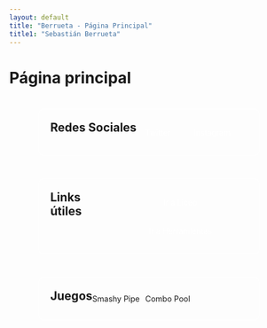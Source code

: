 ```yaml
---
layout: default
title: "Berrueta - Página Principal"
title1: "Sebastián Berrueta"
---
```


<style>
  .container-wrapper {
    display: flex;
    justify-content: center; /* Centra los recuadros horizontalmente */
    gap: 20px; /* Espacio entre los recuadros */
    flex-wrap: wrap; /* Permite que los recuadros se envuelvan si no caben en una fila */
  }

  .custom-container {
    display: inline-flex;
    margin-top: 20px;
    background-color: transparent; /* Fondo transparente */
    border: 2px solid rgba(255, 255, 255, 0.5); /* Borde blanco con 50% de opacidad */
    border-radius: 10px;
    padding: 20px;
    max-width: 400px; /* Ancho máximo del recuadro */
    width: 100%; /* Ancho completo dentro del contenedor */
    box-sizing: border-box; /* Incluye padding y border en el ancho total */
  }

  .custom-container h2 {
    margin-top: 0; /* Elimina el margen superior de los títulos */
    margin-bottom: 10px; /* Espacio debajo del título */
  }

  .social-links, .useful-links {
    display: flex;
    flex-wrap: wrap; /* Permite que los botones se envuelvan si no caben en una fila */
    gap: 10px; /* Espacio entre los botones */
    justify-content: center; /* Centra los botones horizontalmente */
    align-items: center; /* Centra los botones verticalmente en el contenedor si hay más alto */
    margin: 0; /* Elimina el margen por defecto */
    padding: 0; /* Elimina el padding por defecto */
  }

  .social-btn, .useful-btn {
    display: flex;
    align-items: center; /* Centra el texto verticalmente */
    justify-content: center; /* Centra el texto horizontalmente */
    height: 40px; /* Altura fija para todos los botones */
    padding: 0 15px; /* Ajusta el padding horizontal */
    border: 1px solid transparent; /* Asegura que el botón tenga borde pero no sea visible */
    border-radius: 5px; /* Bordes redondeados para los botones */
    text-decoration: none; /* Elimina el subrayado del enlace */
    color: #fff; /* Color del texto del botón */
    font-size: 14px; /* Tamaño del texto */
    overflow: hidden; /* Evita el desbordamiento del texto */
    white-space: nowrap; /* Evita el salto de línea en el texto */
    position: relative; /* Posición relativa para los elementos internos */
    transition: all 0.3s ease; /* Transición suave para la expansión */
  }

  .game-btn {
    position: relative;
    overflow: hidden;
  }

  .game-btn span {
    position: relative; /* Posición relativa para el texto */
    z-index: 2; /* Asegura que el texto esté por encima del overlay */
  }

  .game-btn.flappy {
    background: url('/assets/images/ELReoK.png') no-repeat center center; /* Ruta a la imagen de fondo */
    background-size: cover; /* Asegura que la imagen cubra todo el botón */
  }

  .game-btn.cpool {
    background: url('/assets/images/combopool.png') no-repeat center center;
    background-size: contain; /* Ajusta la imagen para que se ajuste dentro del botón */
    image-rendering: pixelated; /* Mantiene el aspecto pixelado de la imagen */
  }

  .game-btn .game-description {
    display: block;
    position: absolute;
    bottom: 0;
    left: 50%;
    transform: translateX(-50%);
    background-color: rgba(255, 255, 255, 0.9);
    color: #000;
    padding: 10px;
    width: 100%;
    box-sizing: border-box;
    transition: transform 0.3s ease, opacity 0.3s ease;
    opacity: 0;
    visibility: hidden;
  }

  .game-btn:hover .game-description {
    opacity: 1;
    visibility: visible;
    transform: translateX(-50%) translateY(0);
  }

  .game-btn:hover {
    height: 80px; /* Altura del botón cuando está expandido */
  }

  .overlay {
    display: none; /* Hidden by default */
    position: fixed;
    z-index: 9; /* Sit on top */
    left: 0;
    top: 0;
    width: 100%; /* Full width */
    height: 100%; /* Full height */
    background-color: rgba(0, 0, 0, 0.6); /* Black background with opacity */
  }

  .show-overlay .overlay {
    display: block; /* Show overlay */
  }

  body.no-scroll {
    overflow: hidden; /* Disable scrolling */
  }
</style>

# Página principal

<div class="container-wrapper">
  <div class="custom-container">
    <h2>Redes Sociales</h2>
    <div class="social-links">
      <a href="https://twitter.com/berruetx" class="social-btn twitter">Twitter</a>
      <a href="https://instagram.com/berruetx" class="social-btn instagram">Instagram</a>
    </div>
  </div>

  <div class="custom-container">
    <h2>Links útiles</h2>
    <div class="useful-links">
      <a href="https://liceo.berrueta.xyz" class="useful-btn main-btn">Ir a Liceo</a>
      <a href="https://tools.berrueta.xyz" class="useful-btn main-btn">Ir a Herramientas</a>
    </div>
  </div>

  <div class="custom-container">
    <h2>Juegos</h2>
    <div class="useful-links">
      <div class="game-btn flappy">
        <span>Smashy Pipe</span>
        <div class="game-description">
          <h3>Smashy Pipe</h3>
          <p>Un juego donde tienes que ayudar a un tubo a evitar obstáculos. ¡Diviértete!</p>
        </div>
      </div>
      <div class="game-btn cpool">
        <span>Combo Pool</span>
        <div class="game-description">
          <h3>Combo Pool</h3>
          <p>Un emocionante juego de billar con combos y desafíos únicos.</p>
        </div>
      </div>
    </div>
  </div>
</div>

<div id="overlay" class="overlay"></div>

<script>
  document.addEventListener('DOMContentLoaded', function() {
    var gameItems = document.querySelectorAll('.game-btn');
    var overlay = document.getElementById('overlay');
    var body = document.body;

    gameItems.forEach(function(item) {
      item.addEventListener('mouseenter', function() {
        overlay.classList.add('show-overlay');
        body.classList.add('no-scroll');
      });

      item.addEventListener('mouseleave', function() {
        overlay.classList.remove('show-overlay');
        body.classList.remove('no-scroll');
      });
    });

    // Close the overlay when clicking outside of the game description
    window.onclick = function(event) {
      if (event.target == overlay) {
        overlay.classList.remove('show-overlay');
        body.classList.remove('no-scroll');
      }
    };
  });
</script>